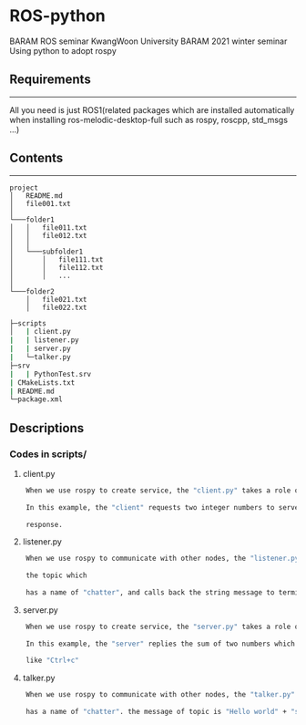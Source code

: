 # ROS-python
BARAM ROS seminar KwangWoon University BARAM 2021 winter seminar Using python to adopt rospy

## Requirements
-----------
All you need is just ROS1(related packages which are installed automatically when installing ros-melodic-desktop-full such as rospy, roscpp, std_msgs ...)

## Contents
-----------

```
project
│   README.md
│   file001.txt
│
└───folder1
│   │   file011.txt
│   │   file012.txt
│   │
│   └───subfolder1
│       │   file111.txt
│       │   file112.txt
│       │   ...
│
└───folder2
    │   file021.txt
    │   file022.txt
```

```sh
├─scripts
│   | client.py   
|   | listener.py   
|   | server.py   
|   └─talker.py   
├─srv   
|   | PythonTest.srv   
| CMakeLists.txt   
| README.md   
└─package.xml   
```

## Descriptions
### Codes in scripts/

1. client.py

```sh
    When we use rospy to create service, the "client.py" takes a role of "client". So, it can request the service to server and receive the response.
    
    In this example, the "client" requests two integer numbers to server and waits for the sum of the two numbers. It will terminate automatically After receive   
    
    response.
```

2. listener.py


```sh
    When we use rospy to communicate with other nodes, the "listener.py" takes a role of "subscriber". In this example, the "subscriber" subscribes    
    
    the topic which
    
    has a name of "chatter", and calls back the string message to terminal like "I heard Something".

```

3. server.py


```sh
    When we use rospy to create service, the "server.py" takes a role of "server". So, it can reply the service from client.
  
    In this example, the "server" replies the sum of two numbers which is requested by the "client". It will not terminate while the user enter terminate signal   
  
    like "Ctrl+c"

```

4. talker.py


```sh
    When we use rospy to communicate with other nodes, the "talker.py" takes a role of "publisher". In this example, the "publisher" publishes the topic which   
  
    has a name of "chatter". the message of topic is "Hello world" + "server time".

```
